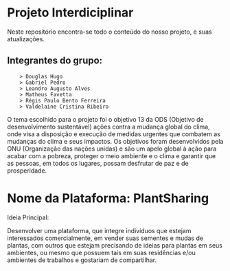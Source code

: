 # Projeto Interdiciplinar



Neste repositório encontra-se todo o conteúdo do nosso projeto, e suas atualizações.



## Integrantes do grupo:


        > Douglas Hugo
        > Gabriel Pedro
        > Leandro Augusto Alves
        > Matheus Favetta
        > Régis Paulo Bento Ferreira
        > Valdelaine Cristina Ribeiro



O tema escolhido para o projeto foi o objetivo 13 da ODS (Objetivo de desenvolvimento sustentável) ações contra a mudança global do clima, onde visa a disposição e execução de medidas urgentes que combatem as mudanças do clima e seus impactos. Os objetivos foram desenvolvidos pela ONU (Organização das nações unidas) e são um apelo global à ação para acabar com a pobreza, proteger o meio ambiente e o clima e garantir que as pessoas, em todos os lugares, possam desfrutar de paz e de prosperidade.


#  Nome da Plataforma: PlantSharing
 
Ideia Principal:

Desenvolver uma plataforma, que integre indivíduos que estejam interessados comercialmente, em vender suas sementes e mudas de plantas, com outros que estejam precisando de ideias para plantas em seus ambientes, ou mesmo que possuem tais em suas residências e/ou ambientes de trabalhos e gostariam de compartilhar.
